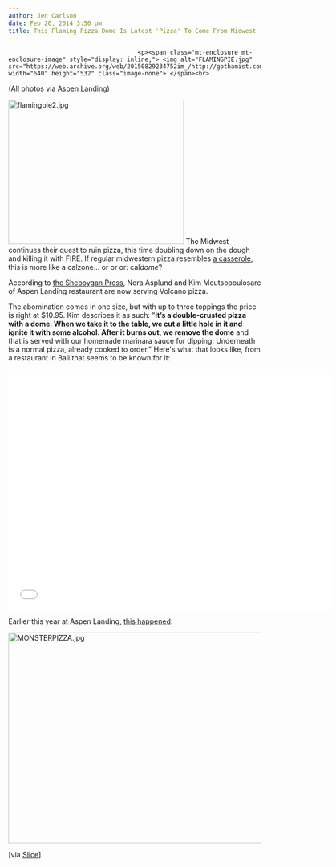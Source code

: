 ```yaml
---
author: Jen Carlson
date: Feb 20, 2014 3:50 pm
title: This Flaming Pizza Dome Is Latest 'Pizza' To Come From Midwest
---
```


	
										<p><span class="mt-enclosure mt-enclosure-image" style="display: inline;"> <img alt="FLAMINGPIE.jpg" src="https://web.archive.org/web/20150829234752im_/http://gothamist.com/attachments/arts_jen/FLAMINGPIE.jpg" width="640" height="532" class="image-none"> </span><br>
<span class="photo_caption">(All photos via <a href="https://web.archive.org/web/20150829234752/https://www.facebook.com/pages/Aspen-Landing">Aspen Landing</a>)</span></p>

<p><span class="mt-enclosure mt-enclosure-image" style="display: inline;"> <img alt="flamingpie2.jpg" src="https://web.archive.org/web/20150829234752im_/http://gothamist.com/attachments/arts_jen/flamingpie2.jpg" width="350" height="288" class="image-right"> </span>The Midwest continues their quest to ruin pizza, this time doubling down on the dough and killing it with FIRE. If regular midwestern pizza resembles <a href="https://web.archive.org/web/20150829234752/http://gothamist.com/2014/02/06/deep_dish_pizza_nyc.php">a casserole</a>, this is more like a calzone... or or or: cal<em>dome</em>?</p>

<p>According to <a href="https://web.archive.org/web/20150829234752/http://www.sheboyganpress.com/article/20140217/SHE0101/302170360/Aspen-Landing-makes-volcano-out-pizza?nclick_check=1">the Sheboygan Press</a>, Nora Asplund and Kim Moutsopoulosare of Aspen Landing restaurant are now serving Volcano pizza. </p>

<p>The abomination comes in one size, but with up to three toppings the price is right at $10.95. Kim describes it as such: &quot;<strong>It&#x2019;s a double-crusted pizza with a dome. When we take it to the table, we cut a little hole in it and ignite it with some alcohol. After it burns out, we remove the dome</strong> and that is served with our homemade marinara sauce for dipping. Underneath is a normal pizza, already cooked to order.&quot; Here&apos;s what that looks like, from a restaurant in Bali that seems to be known for it: </p>

<p><iframe width="640" height="480" src="//web.archive.org/web/20150829234752if_/http://www.youtube.com/embed/OeBufb9gAYA" frameborder="0" allowfullscreen></iframe></p>

<p>Earlier this year at Aspen Landing, <a href="https://web.archive.org/web/20150829234752/https://www.facebook.com/206032541593/photos/pb.206032541593.-2207520000.1392925833./10151808982531594/?type=3&amp;theater">this happened</a>:</p>

<p><span class="mt-enclosure mt-enclosure-image" style="display: inline;"> <img alt="MONSTERPIZZA.jpg" src="https://web.archive.org/web/20150829234752im_/http://gothamist.com/attachments/arts_jen/MONSTERPIZZA.jpg" width="640" height="420" class="image-none"> </span></p>

<p>[via <a href="https://web.archive.org/web/20150829234752/http://slice.seriouseats.com/archives/2014/02/would-you-eat-this-volcano-pie.html">Slice</a>]</p>					
										
									
				